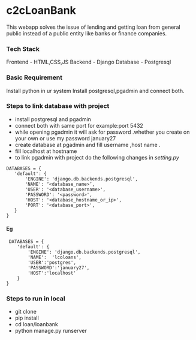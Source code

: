 ﻿# c2cLoanBank
 
 This webapp solves the issue of lending and getting loan from general public instead of a public entity like banks or finance companies.
 
### Tech Stack
  Frontend - HTML,CSS,JS
  Backend - Django
  Database - Postgresql
  
### Basic Requirement
  Install python in ur system
  Install postgresql,pgadmin and connect both.

### Steps to link database with project
- install postgresql and pgadmin 
- connect both with same port for example:port 5432
- while opening pgadmin it will ask for password .whether you create on  your own or use my password january27
- create database at pgadmin and fill username ,host name .
- fill localhost at hostname
- to link pgadmin with project do the following changes in *setting.py* 
```
DATABASES = {
   'default': {
       'ENGINE': 'django.db.backends.postgresql',
       'NAME': ‘<database_name>’,
       'USER': '<database_username>',
       'PASSWORD': '<password>',
       'HOST': '<database_hostname_or_ip>',
       'PORT': '<database_port>',
   }
}
```
#### Eg
```
 DATABASES = {
    'default': {
        'ENGINE': 'django.db.backends.postgresql',
        'NAME':  'lcoloans',
        'USER':'postgres',
        'PASSWORD':'january27',
        'HOST':'localhost'
    }
}
```

### Steps to run in local

- git clone
- pip install
- cd loan/loanbank
- python manage.py runserver
